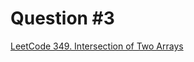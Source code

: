# Question #3

[LeetCode 349. Intersection of Two Arrays](https://leetcode.com/problems/intersection-of-two-arrays/)
